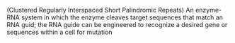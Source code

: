 (Clustered Regularly Interspaced Short Palindromic Repeats)
An enzyme-RNA system in which the enzyme cleaves target sequences that match an RNA guid; the RNA guide can be engineered to recognize a desired gene or sequences within a cell for mutation